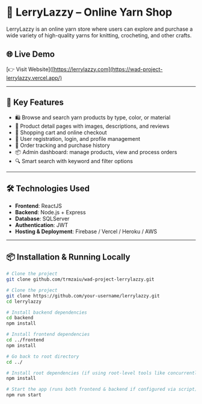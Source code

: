 # 🧶 LerryLazzy – Online Yarn Shop

LerryLazzy is an online yarn store where users can explore and purchase a wide variety of high-quality yarns for knitting, crocheting, and other crafts.

## 🌐 Live Demo
[👉 Visit Website]([https://lerrylazzy.com](https://wad-project-lerrylazzy.vercel.app/)

---

## 🚀 Key Features

- 🛍️ Browse and search yarn products by type, color, or material  
- 🧵 Product detail pages with images, descriptions, and reviews  
- 🛒 Shopping cart and online checkout  
- 👤 User registration, login, and profile management  
- 📝 Order tracking and purchase history  
- 📦 Admin dashboard: manage products, view and process orders  
- 🔍 Smart search with keyword and filter options

---

## 🛠️ Technologies Used

- **Frontend**: ReactJS
- **Backend**: Node.js + Express
- **Database**: SQLServer
- **Authentication**: JWT
- **Hosting & Deployment**: Firebase / Vercel / Heroku / AWS

---

## 📦 Installation & Running Locally

```bash
# Clone the project
git clone github.com/trmzaiu/wad-project-lerrylazzy.git

# Clone the project
git clone https://github.com/your-username/lerrylazzy.git
cd lerrylazzy

# Install backend dependencies
cd backend
npm install

# Install frontend dependencies
cd ../frontend
npm install

# Go back to root directory
cd ../

# Install root dependencies (if using root-level tools like concurrently)
npm install

# Start the app (runs both frontend & backend if configured via script)
npm run start

